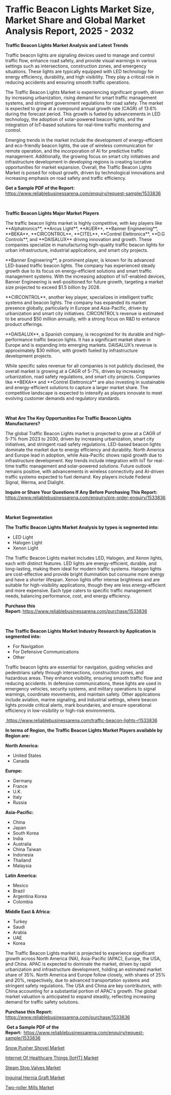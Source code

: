 <p><h1>Traffic Beacon Lights Market Size, Market Share and Global Market Analysis Report, 2025 - 2032</h1></p><p><strong>Traffic Beacon Lights Market Analysis and Latest Trends</strong></p>
<p><p>Traffic beacon lights are signaling devices used to manage and control traffic flow, enhance road safety, and provide visual warnings in various settings such as intersections, construction zones, and emergency situations. These lights are typically equipped with LED technology for energy efficiency, durability, and high visibility. They play a critical role in reducing accidents and ensuring smooth traffic operations.</p><p>The Traffic Beacon Lights Market is experiencing significant growth, driven by increasing urbanization, rising demand for smart traffic management systems, and stringent government regulations for road safety. The market is expected to grow at a compound annual growth rate (CAGR) of 13.6% during the forecast period. This growth is fueled by advancements in LED technology, the adoption of solar-powered beacon lights, and the integration of IoT-based solutions for real-time traffic monitoring and control.</p><p>Emerging trends in the market include the development of energy-efficient and eco-friendly beacon lights, the use of wireless communication for remote operation, and the incorporation of AI for predictive traffic management. Additionally, the growing focus on smart city initiatives and infrastructure development in developing regions is creating lucrative opportunities for market expansion. Overall, the Traffic Beacon Lights Market is poised for robust growth, driven by technological innovations and increasing emphasis on road safety and traffic efficiency.</p></p>
<p><strong>Get a Sample PDF of the Report:&nbsp;</strong> <a href="https://www.reliablebusinessarena.com/enquiry/request-sample/1533836?utm_campaign=1995&utm_medium=2&utm_source=Github&utm_content=ia&utm_term=23012025&utm_id=traffic-beacon-lights">https://www.reliablebusinessarena.com/enquiry/request-sample/1533836</a></p>
<p>&nbsp;</p>
<p><strong>Traffic Beacon Lights Major Market Players</strong></p>
<p><p>The traffic beacon lights market is highly competitive, with key players like **Alphatronics**, **Arcus Light**, **AUER**, **Banner Engineering**, **BEKA**, **CIRCONTROL**, **CITEL**, **Contrel Elettronica**, **D.G Controls**, and **DAISALUX** driving innovation and growth. These companies specialize in manufacturing high-quality traffic beacon lights for urban infrastructure, industrial applications, and smart city projects.</p><p>**Banner Engineering**, a prominent player, is known for its advanced LED-based traffic beacon lights. The company has experienced steady growth due to its focus on energy-efficient solutions and smart traffic management systems. With the increasing adoption of IoT-enabled devices, Banner Engineering is well-positioned for future growth, targeting a market size projected to exceed $1.5 billion by 2028.</p><p>**CIRCONTROL**, another key player, specializes in intelligent traffic systems and beacon lights. The company has expanded its market presence globally, particularly in Europe and Asia-Pacific, driven by urbanization and smart city initiatives. CIRCONTROL’s revenue is estimated to be around $50 million annually, with a strong focus on R&D to enhance product offerings.</p><p>**DAISALUX**, a Spanish company, is recognized for its durable and high-performance traffic beacon lights. It has a significant market share in Europe and is expanding into emerging markets. DAISALUX’s revenue is approximately $30 million, with growth fueled by infrastructure development projects.</p><p>While specific sales revenue for all companies is not publicly disclosed, the overall market is growing at a CAGR of 5-7%, driven by increasing urbanization, road safety regulations, and smart city projects. Companies like **BEKA** and **Contrel Elettronica** are also investing in sustainable and energy-efficient solutions to capture a larger market share. The competitive landscape is expected to intensify as players innovate to meet evolving customer demands and regulatory standards.</p></p>
<p>&nbsp;</p>
<p><strong>What Are The Key Opportunities For Traffic Beacon Lights Manufacturers?</strong></p>
<p><p>The global Traffic Beacon Lights market is projected to grow at a CAGR of 5-7% from 2023 to 2030, driven by increasing urbanization, smart city initiatives, and stringent road safety regulations. LED-based beacon lights dominate the market due to energy efficiency and durability. North America and Europe lead in adoption, while Asia-Pacific shows rapid growth due to infrastructure development. Key trends include integration with IoT for real-time traffic management and solar-powered solutions. Future outlook remains positive, with advancements in wireless connectivity and AI-driven traffic systems expected to fuel demand. Key players include Federal Signal, Werma, and Dialight.</p></p>
<p><strong>Inquire or Share Your Questions If Any Before Purchasing This Report:</strong> <a href="https://www.reliablebusinessarena.com/enquiry/pre-order-enquiry/1533836?utm_campaign=1995&utm_medium=2&utm_source=Github&utm_content=ia&utm_term=23012025&utm_id=traffic-beacon-lights">https://www.reliablebusinessarena.com/enquiry/pre-order-enquiry/1533836</a></p>
<p>&nbsp;</p>
<p><strong>Market Segmentation</strong></p>
<p><strong>The Traffic Beacon Lights Market Analysis by types is segmented into:</strong></p>
<p><ul><li>LED Light</li><li>Halogen Light</li><li>Xenon Light</li></ul></p>
<p><p>The Traffic Beacon Lights market includes LED, Halogen, and Xenon lights, each with distinct features. LED lights are energy-efficient, durable, and long-lasting, making them ideal for modern traffic systems. Halogen lights are cost-effective and provide bright illumination but consume more energy and have a shorter lifespan. Xenon lights offer intense brightness and are suitable for high-visibility applications, though they are less energy-efficient and more expensive. Each type caters to specific traffic management needs, balancing performance, cost, and energy efficiency.</p></p>
<p><strong>Purchase this Report:&nbsp;</strong><a href="https://www.reliablebusinessarena.com/purchase/1533836?utm_campaign=1995&utm_medium=2&utm_source=Github&utm_content=ia&utm_term=23012025&utm_id=traffic-beacon-lights">https://www.reliablebusinessarena.com/purchase/1533836</a></p>
<p>&nbsp;</p>
<p><strong>The Traffic Beacon Lights Market Industry Research by Application is segmented into:</strong></p>
<p><ul><li>For Navigation</li><li>For Defensive Communications</li><li>Other</li></ul></p>
<p><p>Traffic beacon lights are essential for navigation, guiding vehicles and pedestrians safely through intersections, construction zones, and hazardous areas. They enhance visibility, ensuring smooth traffic flow and reducing accidents. In defensive communications, these lights are used in emergency vehicles, security systems, and military operations to signal warnings, coordinate movements, and maintain safety. Other applications include aviation, marine signaling, and industrial settings, where beacon lights provide critical alerts, mark boundaries, and ensure operational efficiency in low-visibility or high-risk environments.</p></p>
<p><a href="https://www.reliablebusinessarena.com/traffic-beacon-lights-r1533836?utm_campaign=1995&utm_medium=2&utm_source=Github&utm_content=ia&utm_term=23012025&utm_id=traffic-beacon-lights">&nbsp;https://www.reliablebusinessarena.com/traffic-beacon-lights-r1533836</a></p>
<p><strong>In terms of Region, the Traffic Beacon Lights Market Players available by Region are:</strong></p>
<p>
    <p> <strong> North America: </strong>
        <ul>
            <li>United States</li>
            <li>Canada</li>
        </ul>
        </p> 
    <p> <strong> Europe: </strong>
        <ul>
            <li>Germany</li>
            <li>France</li>
            <li>U.K.</li>
            <li>Italy</li>
            <li>Russia</li>
        </ul>
        </p> 
    <p> <strong> Asia-Pacific: </strong>
        <ul>
            <li>China</li>
            <li>Japan</li>
            <li>South Korea</li>
            <li>India</li>
            <li>Australia</li>
            <li>China Taiwan</li>
            <li>Indonesia</li>
            <li>Thailand</li>
            <li>Malaysia</li>
        </ul>
        </p> 
    <p> <strong> Latin America: </strong>
        <ul>
            <li>Mexico</li>
            <li>Brazil</li>
            <li>Argentina Korea</li>
            <li>Colombia</li>
        </ul>
        </p> 
    <p> <strong> Middle East & Africa: </strong>
        <ul>
            <li>Turkey</li>
            <li>Saudi</li>
            <li>Arabia</li>
            <li>UAE</li>
            <li>Korea</li>
        </ul>
    </p>
    </p>
<p><p>The Traffic Beacon Lights market is projected to experience significant growth across North America (NA), Asia-Pacific (APAC), Europe, the USA, and China. APAC is expected to dominate the market, driven by rapid urbanization and infrastructure development, holding an estimated market share of 35%. North America and Europe follow closely, with shares of 25% and 20%, respectively, due to advanced transportation systems and stringent safety regulations. The USA and China are key contributors, with China accounting for a substantial portion of APAC's growth. The global market valuation is anticipated to expand steadily, reflecting increasing demand for traffic safety solutions.</p></p>
<p><strong>Purchase this Report: </strong><a href="https://www.reliablebusinessarena.com/purchase/1533836?utm_campaign=1995&utm_medium=2&utm_source=Github&utm_content=ia&utm_term=23012025&utm_id=traffic-beacon-lights">https://www.reliablebusinessarena.com/purchase/1533836</a></p>
<p>&nbsp;<strong>Get a Sample PDF of the Report:&nbsp;&nbsp;</strong><a href="https://www.reliablebusinessarena.com/enquiry/request-sample/1533836?utm_campaign=1995&utm_medium=2&utm_source=Github&utm_content=ia&utm_term=23012025&utm_id=traffic-beacon-lights">https://www.reliablebusinessarena.com/enquiry/request-sample/1533836</a></p>
<p><strong></strong></p>
<p><p><a href="https://www.linkedin.com/pulse/market-study-global-snow-pusher-shovel-2025-2032-size-revenue-gomae?utm_campaign=1995&utm_medium=2&utm_source=Github&utm_content=ia&utm_term=23012025&utm_id=traffic-beacon-lights">Snow Pusher Shovel Market</a></p><p><a href="https://www.linkedin.com/pulse/study-forecastingthe-globalinternet-healthcare-things-ioht-nlacc?utm_campaign=1995&utm_medium=2&utm_source=Github&utm_content=ia&utm_term=23012025&utm_id=traffic-beacon-lights">Internet Of Healthcare Things (IoHT) Market</a></p><p><a href="https://www.linkedin.com/pulse/competitive-landscape-steam-stop-valves-market-strong-tzr5c?utm_campaign=1995&utm_medium=2&utm_source=Github&utm_content=ia&utm_term=23012025&utm_id=traffic-beacon-lights">Steam Stop Valves Market</a></p><p><a href="https://www.linkedin.com/pulse/comprehensive-market-analysis-inguinal-hernia-graft-trends-otwpf?utm_campaign=1995&utm_medium=2&utm_source=Github&utm_content=ia&utm_term=23012025&utm_id=traffic-beacon-lights">Inguinal Hernia Graft Market</a></p><p><a href="https://www.linkedin.com/pulse/understanding-two-roller-mills-market-key-insights-projected-zf5rc?utm_campaign=1995&utm_medium=2&utm_source=Github&utm_content=ia&utm_term=23012025&utm_id=traffic-beacon-lights">Two-roller Mills Market</a></p></p>